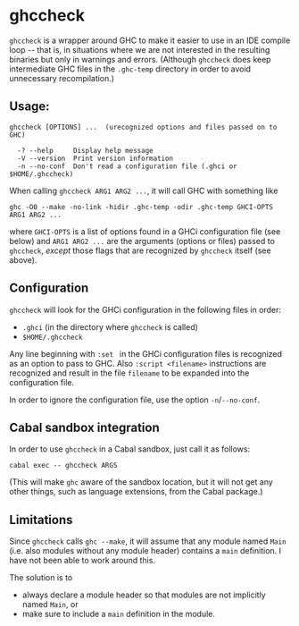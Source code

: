 # ghccheck



`ghccheck` is a wrapper around GHC to make it easier to use in an IDE compile loop -- that is, in situations where we are not interested in the resulting binaries but only in warnings and errors. (Although `ghccheck` does keep intermediate GHC files in the `.ghc-temp` directory in order to avoid unnecessary recompilation.)



Usage:
----------------------------------------------------------------------------------------------------

~~~~~~~~~~~~~~~~~~~~~~~~~~~~~~~~~~~~~~~~
ghccheck [OPTIONS] ...  (urecognized options and files passed on to GHC)

  -? --help     Display help message
  -V --version  Print version information
  -n --no-conf  Don't read a configuration file (.ghci or $HOME/.ghccheck)
~~~~~~~~~~~~~~~~~~~~~~~~~~~~~~~~~~~~~~~~

When calling `ghccheck ARG1 ARG2 ...`, it will call GHC with something like

    ghc -O0 --make -no-link -hidir .ghc-temp -odir .ghc-temp GHCI-OPTS ARG1 ARG2 ...

where `GHCI-OPTS` is a list of options found in a GHCi configuration file (see below) and `ARG1 ARG2 ...` are the arguments (options or files) passed to `ghccheck`, *except* those flags that are recognized by `ghccheck` itself (see above).



Configuration
----------------------------------------------------------------------------------------------------

`ghccheck` will look for the GHCi configuration in the following files in order:

  * `.ghci` (in the directory where `ghccheck` is called)
  * `$HOME/.ghccheck`

Any line beginning with `:set ` in the GHCi configuration files is recognized as an option to pass to GHC. Also `:script <filename>` instructions are recognized and result in the file `filename` to be expanded into the configuration file.

In order to ignore the configuration file, use the option `-n`/`--no-conf`.



Cabal sandbox integration
----------------------------------------------------------------------------------------------------

In order to use `ghccheck` in a Cabal sandbox, just call it as follows:

    cabal exec -- ghccheck ARGS

(This will make `ghc` aware of the sandbox location, but it will not get any other things, such as language extensions, from the Cabal package.)



Limitations
----------------------------------------------------------------------------------------------------

Since `ghccheck` calls `ghc --make`, it will assume that any module named `Main` (i.e. also modules without any module header) contains a `main` definition. I have not been able to work around this.

The solution is to

  * always declare a module header so that modules are not implicitly named `Main`, or
  * make sure to include a `main` definition in the module.

